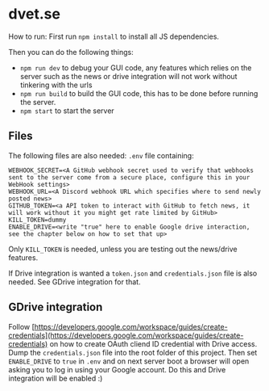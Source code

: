 # dvet.se

How to run:
First run `npm install` to install all JS dependencies.

Then you can do the following things:
* `npm run dev` to debug your GUI code, any features which relies on the server such as the news or drive integration will not work without tinkering with the urls
* `npm run build` to build the GUI code, this has to be done before running the server.
* `npm start` to start the server

## Files
The following files are also needed:
`.env` file containing:
```
WEBHOOK_SECRET=<A GitHub webhook secret used to verify that webhooks sent to the server come from a secure place, configure this in your WebHook settings>
WEBHOOK_URL=<A Discord webhook URL which specifies where to send newly posted news>
GITHUB_TOKEN=<a API token to interact with GitHub to fetch news, it will work without it you might get rate limited by GitHub>
KILL_TOKEN=dummy
ENABLE_DRIVE=<write "true" here to enable Google drive interaction, see the chapter below on how to set that up>
```
Only `KILL_TOKEN` is needed, unless you are testing out the news/drive features.

If Drive integration is wanted a `token.json` and `credentials.json` file is also needed. See GDrive integration for that.

## GDrive integration
Follow [https://developers.google.com/workspace/guides/create-credentials](https://developers.google.com/workspace/guides/create-credentials)
on how to create OAuth cliend ID credential with Drive access. Dump the `credentials.json` file into the root folder of this project.
Then set `ENABLE_DRIVE` to `true` in `.env` and on next server boot a browser will open asking you to log in using your Google account. 
Do this and Drive integration will be enabled :)
